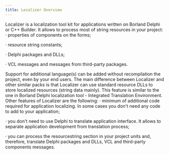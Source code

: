 ```yaml
---
title: Localizer Overview
---
```


Localizer is a localization tool kit for applications written on Borland Delphi or C++ Builder. It allows to process most of string resources in your project: 
 · properties of components on the forms;  
 
 · resource string constants;  
 
 · Delphi packages and DLLs;  
 
 · VCL messages and messages from third-party packages.  
 
   

Support for additional language(s) can be added without recompilation the project, even by your end users. 
The main difference between Localizer and other similar packs is that Localizer can use standard resource DLLs to store localized resources (string data mainly). This feature is similar to the one in Borland Delphi localization tool - Integrated Translation Environment. 
Other features of Localizer are the following: 
 · minimum of additional code required for application localizing. In some cases you don't need any code to add to your application;  
 
 · you don't need to use Delphi to translate application interface. It allows to separate application development from translation process;  
 
 · you can process the resourcestring section in your project units and, therefore, translate Delphi packages and DLLs, VCL and third-party components messages.  
 